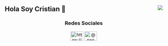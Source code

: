 ## Hola Soy Cristian 👋                  <img align="right" src="https://visitor-badge.laobi.icu/badge?page_id=Loboxos">
 
 <h3 align="center">Redes Sociales</h3>
<p align="center">
<a href="https://www.facebook.com/Cristian-Villa/100045562684295/" target="blank"><img align="center" src="https://raw.githubusercontent.com/rahuldkjain/github-profile-readme-generator/master/src/images/icons/Social/facebook.svg" alt="https://www.facebook.com/people/Cristian-Villa/100045562684295/" height="30" width="40" /></a>
<a href="https://www.instagram.com/cristianvilla._.15/?hl=es-la" target="blank"><img align="center" src="https://raw.githubusercontent.com/rahuldkjain/github-profile-readme-generator/master/src/images/icons/Social/instagram.svg" alt="@naomi_poclava" height="30" width="40" /></a>

</p>
<!--
**Loboxos/Loboxos** is a ✨ _special_ ✨ repository because its `README.md` (this file) appears on your GitHub profile.

Here are some ideas to get you started:

- 🔭 I’m currently working on ...
- 🌱 I’m currently learning ...
- 👯 I’m looking to collaborate on ...
- 🤔 I’m looking for help with ...
- 💬 Ask me about ...
- 📫 How to reach me: ...
- 😄 Pronouns: ...
- ⚡ Fun fact: ...
-->

